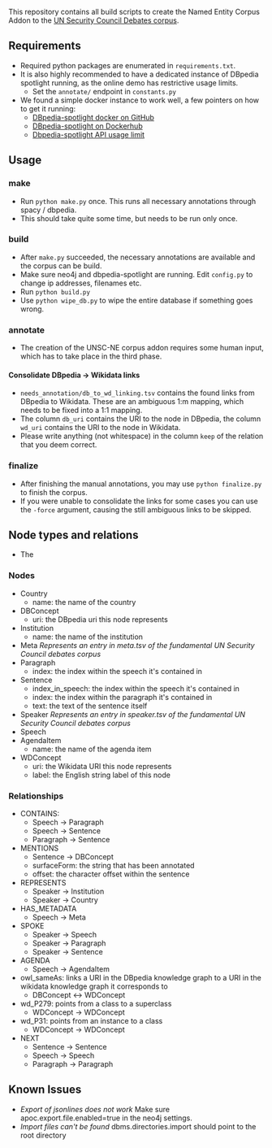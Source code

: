 This repository contains all build scripts to create the Named Entity Corpus Addon to the [UN Security Council Debates corpus](https://dataverse.harvard.edu/dataset.xhtml?persistentId=doi:10.7910/DVN/KGVSYH).

## Requirements
* Required python packages are enumerated in `requirements.txt`.
* It is also highly recommended to have a dedicated instance of DBpedia spotlight running, as the online demo has restrictive usage limits.
    * Set the `annotate/` endpoint in `constants.py`
* We found a simple docker instance to work well, a few pointers on how to get it running:
    * [DBpedia-spotlight docker on GitHub](https://github.com/dbpedia-spotlight/spotlight-docker)
    * [DBpedia-spotlight on Dockerhub](https://hub.docker.com/r/dbpedia/dbpedia-spotlight)
    * [Dbpedia-spotlight API usage limit](https://forum.dbpedia.org/t/dbpedia-spotlight-api-usage-limit/586/21)

## Usage
### make
* Run `python make.py` once. This runs all necessary annotations through spacy / dbpedia.
* This should take quite some time, but needs to be run only once.

### build
* After `make.py` succeeded, the necessary annotations are available and the corpus can be build.
* Make sure neo4j and dbpedia-spotlight are running. Edit `config.py` to change ip addresses, filenames etc.
* Run `python build.py`
* Use `python wipe_db.py` to wipe the entire database if something goes wrong.

### annotate
* The creation of the UNSC-NE corpus addon requires some human input, which has to take place in the third phase.

#### Consolidate DBpedia -> Wikidata links
* `needs_annotation/db_to_wd_linking.tsv` contains the found links from DBpedia to Wikidata. These are an ambiguous 1:m mapping, which needs to be fixed into a 1:1 mapping.
* The column `db_uri` contains the URI to the node in DBpedia, the column `wd_uri` contains the URI to the node in Wikidata.
* Please write anything (not whitespace) in the column `keep` of the relation that you deem correct.

### finalize
* After finishing the manual annotations, you may use `python finalize.py` to finish the corpus.
* If you were unable to consolidate the links for some cases you can use the `-force` argument, causing the still ambiguous links to be skipped.

## Node types and relations
* The 
### Nodes 
- Country
  - name: the name of the country
- DBConcept
  - uri: the DBpedia uri this node represents
- Institution
  - name: the name of the institution
- Meta *Represents an entry in meta.tsv of the fundamental UN Security Council debates corpus*
- Paragraph
  - index: the index within the speech it's contained in
- Sentence
  - index_in_speech: the index within the speech it's contained in
  - index: the index within the paragraph it's contained in
  - text: the text of the sentence itself
- Speaker *Represents an entry in speaker.tsv of the fundamental UN Security Council debates corpus*
- Speech
- AgendaItem
  - name: the name of the agenda item
- WDConcept
  - uri: the Wikidata URI this node represents
  - label: the English string label of this node
  
### Relationships
  
- CONTAINS:
  - Speech -> Paragraph
  - Speech -> Sentence
  - Paragraph -> Sentence
- MENTIONS
  - Sentence -> DBConcept
  - surfaceForm: the string that has been annotated
  - offset: the character offset within the sentence
- REPRESENTS
  - Speaker -> Institution
  - Speaker -> Country
- HAS\_METADATA
  - Speech -> Meta
- SPOKE
  - Speaker -> Speech
  - Speaker -> Paragraph
  - Speaker -> Sentence
- AGENDA
  - Speech -> AgendaItem
- owl\_sameAs: links a URI in the DBpedia knowledge graph to a URI in the wikidata knowledge graph it corresponds to
  - DBConcept <-> WDConcept
- wd\_P279: points from a class to a superclass
  - WDConcept -> WDConcept
- wd\_P31: points from an instance to a class
  - WDConcept -> WDConcept
- NEXT
  - Sentence -> Sentence
  - Speech -> Speech
  - Paragraph -> Paragraph

## Known Issues
* *Export of jsonlines does not work* Make sure apoc.export.file.enabled=true in the neo4j settings.
* *Import files can't be found* dbms.directories.import should point to the root directory

